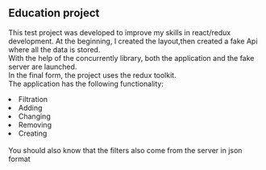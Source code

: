 ## Education project
This test project was developed to improve my skills in react/redux development. At the beginning, I created the layout,then created a fake Api where all the data is stored.<br/> 
With the help of the concurrently library, both the application and the fake server are launched.<br/>
In the final form, the project uses the redux toolkit.<br/>
The application has the following functionality:
<li>Filtration
<li>Adding
<li>Changing
<li>Removing
<li>Creating
<br/><br/>You should also know that the filters also come from the server
in json format
